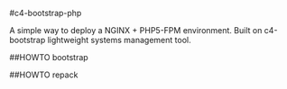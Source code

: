 #c4-bootstrap-php

A simple way to deploy a NGINX + PHP5-FPM environment. Built on c4-bootstrap lightweight systems management tool.

##HOWTO bootstrap

##HOWTO repack
